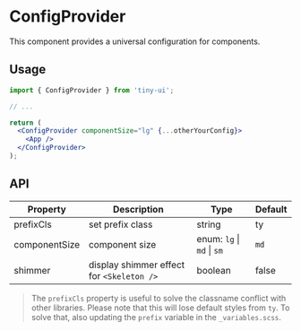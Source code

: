 # ConfigProvider

This component provides a universal configuration for components.

## Usage

```jsx
import { ConfigProvider } from 'tiny-ui';

// ...

return (
  <ConfigProvider componentSize="lg" {...otherYourConfig}>
    <App />
  </ConfigProvider>
);
```

## API

| Property          | Description                               | Type                                  | Default   |
| ----------------- | ----------------------------------------- | ------------------------------------- | --------- |
| prefixCls         | set prefix class                          | string                                | ty        |
| componentSize     | component size                            | enum: `lg` &#124; `md` &#124; `sm`    | `md`      |
| shimmer           | display shimmer effect for `<Skeleton />` | boolean                               | false     |

> The `prefixCls` property is useful to solve the classname conflict with other libraries. Please note that this will lose default styles from `ty`. To solve that, also updating  the `prefix` variable in the `_variables.scss`. 
